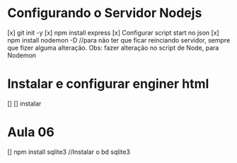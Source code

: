 # Configurando o Servidor Nodejs
[x] git init -y
[x] npm install express
[x] Configurar script start no json
[x] npm install nodemon -D //para não ter que ficar reinciando servidor, sempre que fizer alguma alteração.
Obs: fazer alteração no script de Node, para Nodemon

# Instalar e configurar enginer html 
[]
[] instalar 

# Aula 06
 [] npm install sqlite3 //Instalar o bd sqlite3
